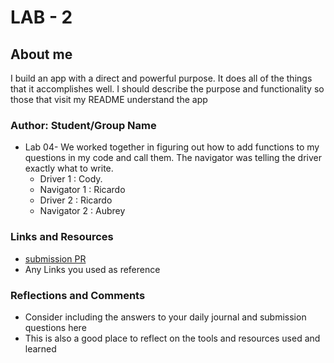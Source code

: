 # LAB - 2

## About me

I build an app with a direct and powerful purpose. It does all of the things that it accomplishes well. I should describe the purpose and functionality so those that visit my README understand the app

### Author: Student/Group Name

* Lab 04- We worked together in figuring out how to add functions to my questions in my code and call them. The navigator was telling the driver exactly what to write.
  * Driver 1
: Cody.
  * Navigator 1
   : Ricardo
  * Driver 2
  : Ricardo
  * Navigator 2
  : Aubrey 

### Links and Resources

* [submission PR](http://xyz.com)
* Any Links you used as reference

### Reflections and Comments
* Consider including the answers to your daily journal and submission questions here
* This is also a good place to reflect on the tools and resources used and learned
